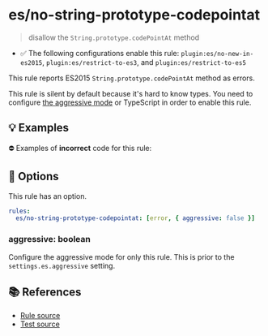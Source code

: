 # es/no-string-prototype-codepointat
> disallow the `String.prototype.codePointAt` method

- ✅ The following configurations enable this rule: `plugin:es/no-new-in-es2015`, `plugin:es/restrict-to-es3`, and `plugin:es/restrict-to-es5`

This rule reports ES2015 `String.prototype.codePointAt` method as errors.

This rule is silent by default because it's hard to know types. You need to configure [the aggressive mode](../#the-aggressive-mode) or TypeScript in order to enable this rule.

## 💡 Examples

⛔ Examples of **incorrect** code for this rule:

<eslint-playground type="bad" code="/*eslint es/no-string-prototype-codepointat: error */
foo.codePointAt(0)
" />

## 🔧 Options

This rule has an option.

```yml
rules:
  es/no-string-prototype-codepointat: [error, { aggressive: false }]
```

### aggressive: boolean

Configure the aggressive mode for only this rule.
This is prior to the `settings.es.aggressive` setting.

## 📚 References

- [Rule source](https://github.com/mysticatea/eslint-plugin-es/blob/v4.1.0/lib/rules/no-string-prototype-codepointat.js)
- [Test source](https://github.com/mysticatea/eslint-plugin-es/blob/v4.1.0/tests/lib/rules/no-string-prototype-codepointat.js)
